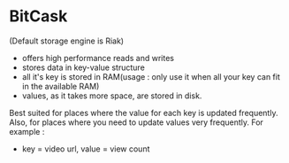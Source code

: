 # BitCask
(Default storage engine is Riak)

- offers high performance reads and writes
- stores data in key-value structure
- all it's key is stored in RAM(usage : only use it when all your key can fit in the available RAM)
- values, as it takes more space, are stored in disk.

Best suited for places where the value for each key is updated frequently.
Also, for places where you need to update values very frequently. 
For example : 
- key = video url, value = view count

